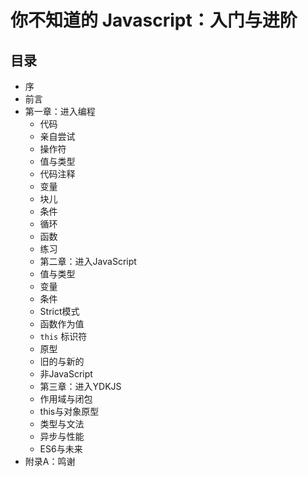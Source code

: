 # 你不知道的 Javascript：入门与进阶

## 目录

* 序
* 前言
* 第一章：进入编程
	* 代码
	* 亲自尝试
	* 操作符
	* 值与类型
	* 代码注释
	* 变量
	* 块儿
	* 条件
	* 循环
	* 函数
	* 练习
	* 第二章：进入JavaScript
	* 值与类型
	* 变量
	* 条件
	* Strict模式
	* 函数作为值
	* `this` 标识符
	* 原型
	* 旧的与新的
	* 非JavaScript
	* 第三章：进入YDKJS
	* 作用域与闭包
	* this与对象原型
	* 类型与文法
	* 异步与性能
	* ES6与未来
* 附录A：鸣谢

